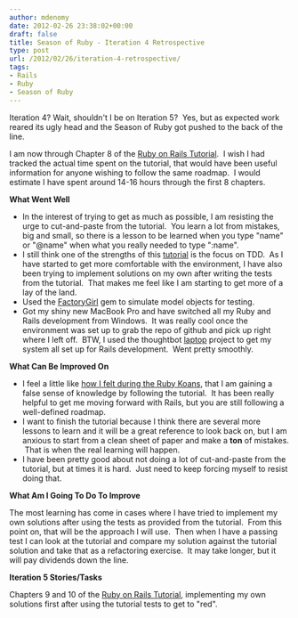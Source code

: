 ```yaml
---
author: mdenomy
date: 2012-02-26 23:38:02+00:00
draft: false
title: Season of Ruby - Iteration 4 Retrospective
type: post
url: /2012/02/26/iteration-4-retrospective/
tags:
- Rails
- Ruby
- Season of Ruby
---
```


Iteration 4? Wait, shouldn't I be on Iteration 5?  Yes, but as expected work reared its ugly head and the Season of Ruby got pushed to the back of the line.

I am now through Chapter 8 of the [Ruby on Rails Tutorial](http://ruby.railstutorial.org/ruby-on-rails-tutorial-book).  I wish I had tracked the actual time spent on the tutorial, that would have been useful information for anyone wishing to follow the same roadmap.  I would estimate I have spent around 14-16 hours through the first 8 chapters.

**What Went Well**

* In the interest of trying to get as much as possible, I am resisting the urge to cut-and-paste from the tutorial.  You learn a lot from mistakes, big and small, so there is a lesson to be learned when you type "name" or "@name" when what you really needed to type ":name".
* I still think one of the strengths of this [tutorial](http://ruby.railstutorial.org/ruby-on-rails-tutorial-book) is the focus on TDD.  As I have started to get more comfortable with the environment, I have also been trying to implement solutions on my own after writing the tests from the tutorial.  That makes me feel like I am starting to get more of a lay of the land.
* Used the [FactoryGirl](https://github.com/thoughtbot/factory_girl) gem to simulate model objects for testing.
* Got my shiny new MacBook Pro and have switched all my Ruby and Rails development from Windows.  It was really cool once the environment was set up to grab the repo of github and pick up right where I left off.  BTW, I used the thoughtbot [laptop](https://github.com/thoughtbot/laptop) project to get my system all set up for Rails development.  Went pretty smoothly.

**What Can Be Improved On**

* I feel a little like [how I felt during the Ruby Koans](http://mdenomy.wordpress.com/2012/01/22/season-of-ruby-iteration-zero-retrospective/), that I am gaining a false sense of knowledge by following the tutorial.  It has been really helpful to get me moving forward with Rails, but you are still following a well-defined roadmap.
* I want to finish the tutorial because I think there are several more lessons to learn and it will be a great reference to look back on, but I am anxious to start from a clean sheet of paper and make a **ton** of mistakes.  That is when the real learning will happen.
* I have been pretty good about not doing a lot of cut-and-paste from the tutorial, but at times it is hard.  Just need to keep forcing myself to resist doing that.


**What Am I Going To Do To Improve**

The most learning has come in cases where I have tried to implement my own solutions after using the tests as provided from the tutorial.  From this point on, that will be the approach I will use.  Then when I have a passing test I can look at the tutorial and compare my solution against the tutorial solution and take that as a refactoring exercise.  It may take longer, but it will pay dividends down the line.

**Iteration 5 Stories/Tasks**

Chapters 9 and 10 of the [Ruby on Rails Tutorial](http://ruby.railstutorial.org/ruby-on-rails-tutorial-book), implementing my own solutions first after using the tutorial tests to get to "red".

